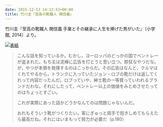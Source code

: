 ```yaml
---
date: 2015-12-13 14:12:53+00:00
title: 竹川圭『至高の靴職人 関信義』
---
```


竹川圭『至高の靴職人 関信義 手業とその継承に人生を捧げた男がいた』（小学館, 2014）より。

[![表紙](https://images-fe.ssl-images-amazon.com/images/P/4093883912.09.jpg)](https://www.amazon.co.jp/dp/4093883912/)

>こんな話を知っているか。むかし，ヨーロッパのどっかの国でベントレーが盗まれた。もち主は泥棒に広告を打とうと思い立つ。酔狂なやつだな。が，やつが本領を発揮するのはこっからだ。その広告はなんと，クルマはくれてやるから，トランクに入っていたジョン・ロブの靴だけは返してくれって内容だったんだ。ロブっていや，紳士靴の一等賞っていわれるブランドだわな。それにしたって，ベントレー以上の価値をみとめさせたってのはちょっとすごい。
>
>これが実際にあった話かどうかなんてのは問題じゃないんだ。
>
>おれもそういう靴がつくりたい。客にぎゅっと両手で抱きしめてもらえたら最高だね。それにはいまもって努力が必要だ（p.180）
